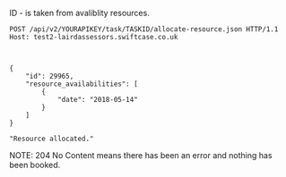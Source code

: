 
ID - is taken from avaliblity resources.

```
POST /api/v2/YOURAPIKEY/task/TASKID/allocate-resource.json HTTP/1.1
Host: test2-lairdassessors.swiftcase.co.uk



{
    "id": 29965,
    "resource_availabilities": [
        {
            "date": "2018-05-14"
        }
    ]
}
```



```
"Resource allocated."
```



NOTE: 204 No Content means there has been an error and nothing has been booked.
